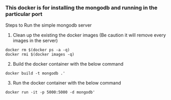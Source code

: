 ### This docker is for installing the mongodb and running in the particular port

Steps to Run the simple mongodb server

1. Clean up the existing the docker images (Be caution it will remove every images in the server)

 ```
 docker rm $(docker ps -a -q)
 docker rmi $(docker images -q)
 ```

2. Build the docker container with the below command
```
docker build -t mongodb .'
```

3. Run the docker container with the below command
```
docker run -it -p 5000:5000 -d mongodb'
```
